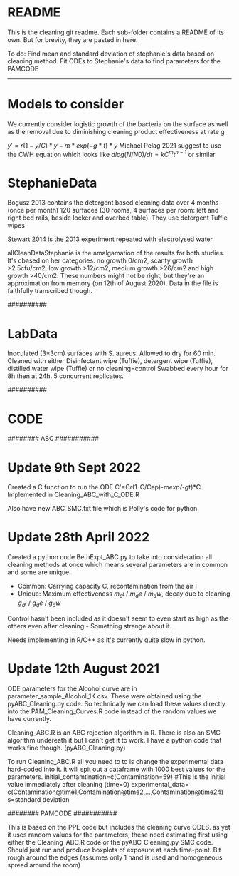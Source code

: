 # README

This is the cleaning git readme. Each sub-folder contains a README of its own. But for brevity, they are pasted in here.


To do:
Find mean and standard deviation of stephanie's data based on cleaning method.
Fit ODEs to Stephanie's data to find parameters for the PAMCODE

-----
# Models to consider

We currently consider logistic growth of the bacteria on the surface as well as the removal due to diminishing cleaning product effectiveness at rate g

$y'=r(1-y/C)*y-m*exp(-g*t)*y$
Michael Pelag 2021 suggest to use the CWH equation which looks like $d log(N/N0)/dt=kC^mt^{n-1}$ or similar

# StephanieData


Bogusz 2013 contains the detergent based cleaning data over 4 months (once per month)
120 surfaces (30 rooms, 4 surfaces per room: left and right bed rails, beside locker and overbed table). They use detergent Tuffie wipes

Stewart 2014 is the 2013 experiment repeated with electrolysed water.


allCleanDataStephanie is the amalgamation of the results for both studies. It's cbased on her categories: no growth 0/cm2, scanty growth >2.5cfu/cm2, low growth >12/cm2, medium growth >26/cm2 and high growth >40/cm2. These numbers might not be right, but they're an approximation from memory (on 12th of August 2020). Data in the file is faithfully transcribed though.

##########
# LabData

Inoculated (3*3cm) surfaces with S. aureus. Allowed to dry for 60 min.
Cleaned with either Disinfectant wipe (Tuffie), detergent wipe (Tuffie), distilled water wipe (Tuffie) or no cleaning=control
Swabbed every hour for 8h then at 24h.
5 concurrent replicates.


##########
# CODE

######## ABC ###########
# Update 9th Sept 2022

Created a C function to run the ODE C'=C*r*(1-C/Cap)-m*exp(-g*t)*C
Implemented in Cleaning_ABC_with_C_ODE.R

Also have new ABC_SMC.txt file which is Polly's code for python.

# Update 28th April 2022

Created a python code BethExpt_ABC.py to take into consideration all cleaning methods at once which means several parameters are in common and some are unique.

- Common: Carrying capacity C, recontamination from the air l
- Unique: Maximum effectiveness $m_di$ / $m_de$ / $m_dw$, decay due to cleaning $g_di$ / $g_de$ / $g_dw$ 

Control hasn't been included as it doesn't seem to even start as high as the others even after cleaning - Something strange about it.

Needs implementing in R/C++ as it's currently quite slow in python.

# Update 12th August 2021

ODE parameters for the Alcohol curve are in parameter_sample_Alcohol_1K.csv. These were obtained using the pyABC_Cleaning.py code.
So technically we can load these values directly into the PAM_Cleaning_Curves.R code instead of the random values we have currently.

Cleaning_ABC.R is an ABC rejection algorithm in R. There is also an SMC algorithm undereath it but I can't get it to work. I have a python code that works fine though. (pyABC_Cleaning.py)

To run Cleaning_ABC.R all you need to to is change the experimental data hard-coded into it. it will spit out a dataframe with 1000 best values for the parameters.
initial_contamtination=c(Contamination=59) #This is the initial value immediately after cleaning (time=0)
experimental_data= c(Contamination@time1,Contamination@time2,...,Contamination@time24)
s=standard deviation




######## PAMCODE ###########

This is based on the PPE code but includes the cleaning curve ODES. as yet it uses random values for the parameters, these need estimating first using either the Cleaning_ABC.R code or the pyABC_Cleaning.py SMC code. Should just run and produce boxplots of exposure at each time-point. Bit rough around the edges (assumes only 1 hand is used and homogeneous spread around the room)
